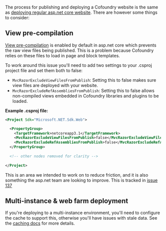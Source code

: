 ﻿The process for publishing and deploying a Cofoundry website is the same as [deploying regular asp.net core website](https://docs.microsoft.com/en-us/aspnet/core/host-and-deploy/). There are however some things to consider:

## View pre-compilation

[View pre-compilation](https://docs.microsoft.com/en-us/aspnet/core/mvc/views/view-compilation) is enabled by default in asp.net core which prevents the raw view files being published. This is a problem because Cofoundry relies on these files to load in page and block templates. 

To work around this issue you'll need to add two settings to your .csproj project file and set them both to false:

- `MvcRazorExcludeViewFilesFromPublish`: Setting this to false makes sure view files are deployed with your website.
- `MvcRazorExcludeRefAssembliesFromPublish`: Setting this to false allows non-compiled views embedded in Cofoundry libraries and plugins to be loaded. 

**Example .csproj file:**

```xml
<Project Sdk="Microsoft.NET.Sdk.Web">

  <PropertyGroup>
    <TargetFramework>netcoreapp3.1</TargetFramework>
    <MvcRazorExcludeViewFilesFromPublish>false</MvcRazorExcludeViewFilesFromPublish>
    <MvcRazorExcludeRefAssembliesFromPublish>false</MvcRazorExcludeRefAssembliesFromPublish>
  </PropertyGroup>
  
  <!-- other nodes removed for clarity -->
  
</Project>
```

This is an area we intended to work on to reduce friction, and it is also something the asp.net team are looking to improve. This is tracked in [issue 137](https://github.com/cofoundry-cms/cofoundry/issues/137)

## Multi-instance & web farm deployment

If you're deploying to a multi-instance environment, you'll need to configure the cache to support this, otherwise you'll have issues with stale data. See the [caching docs](/framework/caching) for more details.
